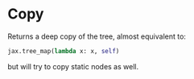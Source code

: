 # Copy

Returns a deep copy of the tree, almost equivalent to:

```python
jax.tree_map(lambda x: x, self)
```

but will try to copy static nodes as well.